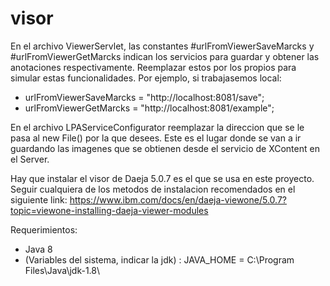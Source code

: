 # visor

En el archivo ViewerServlet, las constantes #urlFromViewerSaveMarcks y #urlFromViewerGetMarcks indican los servicios para guardar y obtener las anotaciones respectivamente. Reemplazar estos por los propios para simular estas funcionalidades. Por ejemplo, si trabajasemos local:

* urlFromViewerSaveMarcks = "http://localhost:8081/save";
* urlFromViewerGetMarcks = "http://localhost:8081/example";

En el archivo LPAServiceConfigurator reemplazar la direccion que se le pasa al new File() por la que desees. Este es el lugar donde se van a ir guardando las imagenes que se obtienen desde el servicio de XContent en el Server.

Hay que instalar el visor de Daeja 5.0.7 es el que se usa en este proyecto. Seguir cualquiera de los metodos de instalacion recomendados en el siguiente link: https://www.ibm.com/docs/en/daeja-viewone/5.0.7?topic=viewone-installing-daeja-viewer-modules


Requerimientos:

* Java 8
* (Variables del sistema, indicar la jdk) : JAVA_HOME = C:\Program Files\Java\jdk-1.8\
